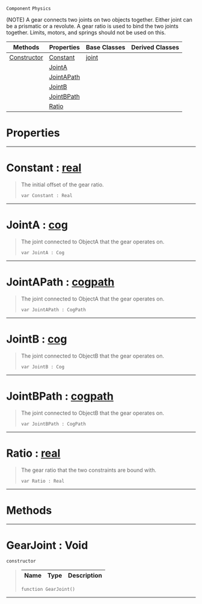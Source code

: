  `Component` `Physics`



(NOTE) A gear connects two joints on two objects together. Either joint can be a prismatic or a revolute. A gear ratio is used to bind the two joints together. Limits, motors, and springs should not be used on this.

|Methods|Properties|Base Classes|Derived Classes|
|---|---|---|---|
|[ Constructor](https://plasmaengine.github.io/PlasmaDocs/Plasma1/C++/code_reference/class_reference/gearjoint.md#gearjoint-void)|[ Constant](https://plasmaengine.github.io/PlasmaDocs/Plasma1/C++/code_reference/class_reference/gearjoint.md#constant-plasma-engine-doc)|[joint](https://plasmaengine.github.io/PlasmaDocs/Plasma1/C++/code_reference/class_reference/joint.md)| |
| |[ JointA](https://plasmaengine.github.io/PlasmaDocs/Plasma1/C++/code_reference/class_reference/gearjoint.md#jointa-plasma-engine-docum)| | |
| |[ JointAPath](https://plasmaengine.github.io/PlasmaDocs/Plasma1/C++/code_reference/class_reference/gearjoint.md#jointapath-plasma-engine-d)| | |
| |[ JointB](https://plasmaengine.github.io/PlasmaDocs/Plasma1/C++/code_reference/class_reference/gearjoint.md#jointb-plasma-engine-docum)| | |
| |[ JointBPath](https://plasmaengine.github.io/PlasmaDocs/Plasma1/C++/code_reference/class_reference/gearjoint.md#jointbpath-plasma-engine-d)| | |
| |[ Ratio](https://plasmaengine.github.io/PlasmaDocs/Plasma1/C++/code_reference/class_reference/gearjoint.md#ratio-plasma-engine-docume)| | |


 #  Properties


---  
 #  Constant : [real](https://plasmaengine.github.io/PlasmaDocs/Plasma1/C++/code_reference/lightning_base_types/real.md)

> The initial offset of the gear ratio.
> ``` lang=cpp, name=Lightning
> var Constant : Real


---  
 #  JointA : [cog](https://plasmaengine.github.io/PlasmaDocs/Plasma1/C++/code_reference/class_reference/cog.md)

> The joint connected to ObjectA that the gear operates on.
> ``` lang=cpp, name=Lightning
> var JointA : Cog


---  
 #  JointAPath : [cogpath](https://plasmaengine.github.io/PlasmaDocs/Plasma1/C++/code_reference/class_reference/cogpath.md)

> The joint connected to ObjectA that the gear operates on.
> ``` lang=cpp, name=Lightning
> var JointAPath : CogPath


---  
 #  JointB : [cog](https://plasmaengine.github.io/PlasmaDocs/Plasma1/C++/code_reference/class_reference/cog.md)

> The joint connected to ObjectB that the gear operates on.
> ``` lang=cpp, name=Lightning
> var JointB : Cog


---  
 #  JointBPath : [cogpath](https://plasmaengine.github.io/PlasmaDocs/Plasma1/C++/code_reference/class_reference/cogpath.md)

> The joint connected to ObjectB that the gear operates on.
> ``` lang=cpp, name=Lightning
> var JointBPath : CogPath


---  
 #  Ratio : [real](https://plasmaengine.github.io/PlasmaDocs/Plasma1/C++/code_reference/lightning_base_types/real.md)

> The gear ratio that the two constraints are bound with.
> ``` lang=cpp, name=Lightning
> var Ratio : Real


---  
 #  Methods


---  
 #  GearJoint : Void

 `constructor`

> 
> |Name|Type|Description|
> |---|---|---|
> ``` lang=cpp, name=Lightning
> function GearJoint()
> ``` 


---  
 

 